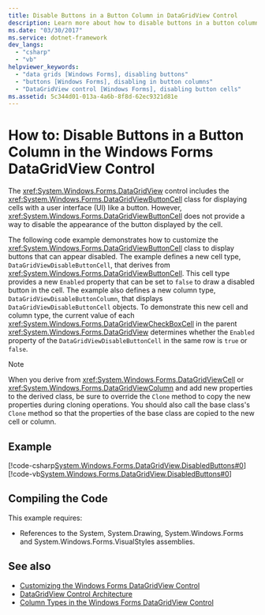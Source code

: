 ```yaml
---
title: Disable Buttons in a Button Column in DataGridView Control
description: Learn more about how to disable buttons in a button column in the Windows Forms DataGridView control.
ms.date: "03/30/2017"
ms.service: dotnet-framework
dev_langs: 
  - "csharp"
  - "vb"
helpviewer_keywords: 
  - "data grids [Windows Forms], disabling buttons"
  - "buttons [Windows Forms], disabling in button columns"
  - "DataGridView control [Windows Forms], disabling button cells"
ms.assetid: 5c344d01-013a-4a6b-8f8d-62ec9321d81e
---
```

# How to: Disable Buttons in a Button Column in the Windows Forms DataGridView Control

The <xref:System.Windows.Forms.DataGridView> control includes the <xref:System.Windows.Forms.DataGridViewButtonCell> class for displaying cells with a user interface (UI) like a button. However, <xref:System.Windows.Forms.DataGridViewButtonCell> does not provide a way to disable the appearance of the button displayed by the cell.

The following code example demonstrates how to customize the <xref:System.Windows.Forms.DataGridViewButtonCell> class to display buttons that can appear disabled. The example defines a new cell type, `DataGridViewDisableButtonCell`, that derives from <xref:System.Windows.Forms.DataGridViewButtonCell>. This cell type provides a new `Enabled` property that can be set to `false` to draw a disabled button in the cell. The example also defines a new column type, `DataGridViewDisableButtonColumn`, that displays `DataGridViewDisableButtonCell` objects. To demonstrate this new cell and column type, the current value of each <xref:System.Windows.Forms.DataGridViewCheckBoxCell> in the parent <xref:System.Windows.Forms.DataGridView> determines whether the `Enabled` property of the `DataGridViewDisableButtonCell` in the same row is `true` or `false`.

> [!NOTE]
> When you derive from <xref:System.Windows.Forms.DataGridViewCell> or <xref:System.Windows.Forms.DataGridViewColumn> and add new properties to the derived class, be sure to override the `Clone` method to copy the new properties during cloning operations. You should also call the base class's `Clone` method so that the properties of the base class are copied to the new cell or column.

## Example

[!code-csharp[System.Windows.Forms.DataGridView.DisabledButtons#0](~/samples/snippets/csharp/VS_Snippets_Winforms/System.Windows.Forms.DataGridView.DisabledButtons/CS/form1.cs#0)]
[!code-vb[System.Windows.Forms.DataGridView.DisabledButtons#0](~/samples/snippets/visualbasic/VS_Snippets_Winforms/System.Windows.Forms.DataGridView.DisabledButtons/VB/form1.vb#0)]

## Compiling the Code

This example requires:

- References to the System, System.Drawing, System.Windows.Forms and System.Windows.Forms.VisualStyles assemblies.

## See also

- [Customizing the Windows Forms DataGridView Control](customizing-the-windows-forms-datagridview-control.md)
- [DataGridView Control Architecture](datagridview-control-architecture-windows-forms.md)
- [Column Types in the Windows Forms DataGridView Control](column-types-in-the-windows-forms-datagridview-control.md)

